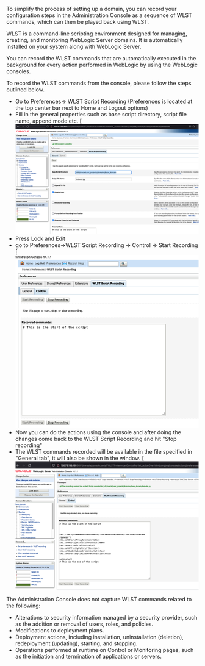 To simplify the process of setting up a domain, you can record your configuration steps in the Administration Console as a sequence of WLST commands, which can then be played back using WLST.

WLST is a command-line scripting environment designed for managing, creating, and monitoring WebLogic Server domains. It is automatically installed on your system along with WebLogic Server.


You can record the WLST commands that are automatically executed in the background for every action performed in WebLogic by using the WebLogic consoles.

To record the WLST commands from the console, please follow the steps outlined below.


* Go to Preferences→ WLST Script Recording (Preferences is located at the top center bar next to Home and Logout options)
* Fill in the general properties such as base script directory, script file name, append mode etc.
[![general properties](wlst-1.png)
* Press Lock and Edit
* go to Preferences→WLST Script Recording → Control → Start Recording
[![general properties](wlst-2.png)
* Now you can do the actions using the console and after doing the changes come back to the WLST Script Recording and hit "Stop recording"
* The WLST commands recorded will be available in the file specified in "General tab", it will also be shown in the window.
[![general properties](wlst-3.png)

The Administration Console does not capture WLST commands related to the following:

- Alterations to security information managed by a security provider, such as the addition or removal of users, roles, and policies.
- Modifications to deployment plans.
- Deployment actions, including installation, uninstallation (deletion), redeployment (updating), starting, and stopping.
- Operations performed at runtime on Control or Monitoring pages, such as the initiation and termination of applications or servers.


